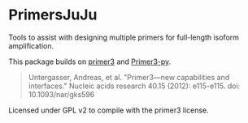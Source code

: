 # PrimersJuJu

Tools to assist with designing multiple primers for full-length
isoform amplification.


This package builds on [primer3](https://github.com/primer3-org/primer3)
and
[Primer3-py](https://libnano.github.io/primer3-py/index.html).

> Untergasser, Andreas, et al. "Primer3—new capabilities and interfaces."
> Nucleic acids research 40.15 (2012): e115-e115.
> doi: 10.1093/nar/gks596

Licensed under GPL v2 to compile with the primer3 license.
